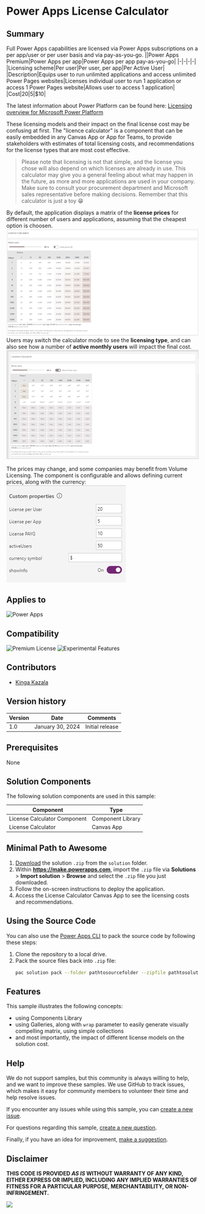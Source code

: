 # Power Apps License Calculator

## Summary

Full Power Apps capabilities are licensed via Power Apps subscriptions on a per app/user or per user basis and via pay-as-you-go.
||Power Apps Premium|Power Apps per app|Power Apps per app pay-as-you-go|
|-|-|-|-|
|Licensing scheme|Per user|Per user, per app|Per Active User|
|Description|Equips user to run unlimited applications and access unlimited Power Pages websites|Licenses individual user to run 1 application or access 1 Power Pages website|Allows user to access 1 application|
|Cost|$20|$5|$10|

The latest information about Power Platform can be found here: [Licensing overview for Microsoft Power Platform](https://learn.microsoft.com/en-us/power-platform/admin/pricing-billing-skus#:~:text=More%20details%20around%20capabilities%20and%20pricing%20of%20the%20Power%20Platform)

These licensing models and their impact on the final license cost may be confusing at first. The "licence calculator" is a component that can be easily embedded in any Canvas App or App for Teams, to provide stakeholders with estimates of total licensing costs, and recommendations for the license types that are most cost effective.

> Please note that licensing is not that simple, and the license you chose will also depend on which licenses are already in use. This calculator may give you a general feeling about what may happen in the future, as more and more applications are used in your company. Make sure to consult your procurement department and Microsoft sales representative before making decisions. Remember that this calculator is just a toy 😁

By default, the application displays a matrix of the **license prices** for different number of users and applications, assuming that the cheapest option is choosen.
![Show prices](./assets/licenseCalc_1.png)
Users may switch the calculator mode to see the **licensing type**, and can also see how a number of **active monthly users** will impact the final cost.
![Show license type](./assets/licenseCalc_2.png)

The prices may change, and some companies may benefit from Volume Licensing. The component is configurable and allows defining current prices, along with the currency:
![properties](./assets/props.png)


## Applies to

![Power Apps](https://img.shields.io/badge/Power%20Apps-Yes-green "Yes")

## Compatibility
![Premium License](https://img.shields.io/badge/Premium%20License-Not%20Required-red.svg "Premium license not required")
![Experimental Features](https://img.shields.io/badge/Experimental%20Features-No-red.svg "Does not rely on experimental features")

## Contributors

* [Kinga Kazala](https://github.com/kkazala)

## Version history

|Version|Date|Comments|
|-|-|-|
|1.0|January 30, 2024|Initial release|

## Prerequisites

None

## Solution Components

The following solution components are used in this sample:

|Component|Type|
|-|-|
|License Calculator Component | Component Library|
|License Calculator | Canvas App|

## Minimal Path to Awesome

1. [Download](./solution/LicenseCalculator.zip) the solution `.zip` from the `solution` folder.
2. Within **https://make.powerapps.com**, import the `.zip` file via **Solutions** > **Import solution** > **Browse** and select the `.zip` file you just downloaded.
3. Follow the on-screen instructions to deploy the application.
4. Access the License Calculator Canvas App to see the licensing costs and recommendations.

## Using the Source Code

You can also use the [Power Apps CLI](https://aka.ms/pac/docs) to pack the source code by following these steps:

1. Clone the repository to a local drive.
2. Pack the source files back into `.zip` file:
   ```bash
   pac solution pack --folder pathtosourcefolder --zipfile pathtosolution  --processCanvasApps
   ```

## Features

This sample illustrates the following concepts:

* using Components Library
* using Galleries, along with `wrap` parameter to easily generate visually compelling matrix, using simple collections
* and most importantly, the impact of different license models on the solution cost.

## Help

We do not support samples, but this community is always willing to help, and we want to improve these samples. We use GitHub to track issues, which makes it easy for  community members to volunteer their time and help resolve issues.

If you encounter any issues while using this sample, you can [create a new issue](https://github.com/pnp/powerapps-samples/issues/new?assignees=&labels=Needs%3A+Triage+%3Amag%3A%2Ctype%3Abug-suspected&template=bug-report.yml&sample=json-string-generator&authors=@shaheerahmadch&title=json-string-generator%20-%20).

For questions regarding this sample, [create a new question](https://github.com/pnp/powerapps-samples/issues/new?assignees=&labels=Needs%3A+Triage+%3Amag%3A%2Ctype%3Abug-suspected&template=question.yml&sample=json-string-generator&authors=@shaheerahmadch&title=json-string-generator%20-%20).

Finally, if you have an idea for improvement, [make a suggestion](https://github.com/pnp/powerapps-samples/issues/new?assignees=&labels=Needs%3A+Triage+%3Amag%3A%2Ctype%3Abug-suspected&template=suggestion.yml&sample=json-string-generator&authors=@shaheerahmadch&title=json-string-generator%20-%20).

## Disclaimer

**THIS CODE IS PROVIDED *AS IS* WITHOUT WARRANTY OF ANY KIND, EITHER EXPRESS OR IMPLIED, INCLUDING ANY IMPLIED WARRANTIES OF FITNESS FOR A PARTICULAR PURPOSE, MERCHANTABILITY, OR NON-INFRINGEMENT.**

<img src="./assets/Screenshot 2023-11-06 191309.png" />
